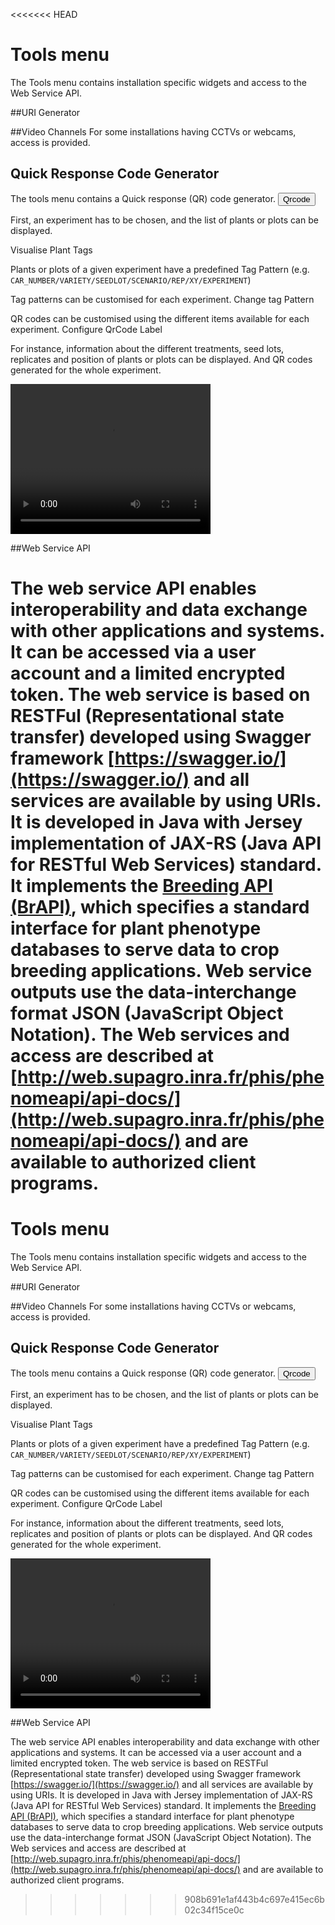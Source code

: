 <<<<<<< HEAD
# Tools menu

The Tools menu contains installation specific widgets and access to the Web Service API.

##URI Generator

##Video Channels
For some installations having CCTVs or webcams, access is provided. 

## Quick Response Code Generator  

The tools menu contains a Quick response (QR) code generator. <button type="button" class="btn btn-default btn-sm">
          <span class="glyphicon glyphicon-qrcode"></span> Qrcode 
        </button>
      

First, an experiment has to be chosen, and the list of plants or plots can be displayed.

<span class="btn btn-success">Visualise Plant Tags</span> 

Plants or plots of a given experiment have a predefined Tag Pattern (e.g. `CAR_NUMBER/VARIETY/SEEDLOT/SCENARIO/REP/XY/EXPERIMENT`)

Tag patterns can be customised for each experiment. <span class="btn btn-warning">Change tag Pattern</span> 

QR codes can be customised using the different items available for each experiment. <span class="btn btn-primary">Configure QrCode Label</span>

For instance, information about the different treatments, seed lots, replicates and position of plants or plots can be displayed. And QR codes generated for the whole experiment. 

<video width="320" height="240" controls>
 <source src="/vid/QRcodeGenerator.mp4" type='video/mp4'>
Your browser does not support the video tag.
</video> 

##Web Service API

The web service API enables interoperability and data exchange with other applications and systems. It can be accessed via a user account and a limited encrypted token. The web service  is based on RESTFul (Representational state transfer) developed using Swagger framework [https://swagger.io/](https://swagger.io/) and all services are available by using URIs. It is developed in Java with Jersey implementation of JAX-RS (Java API for RESTful Web Services) standard. It implements the [Breeding API (BrAPI)](http://www.brapi.org/), which specifies a standard interface for plant phenotype databases to serve data to crop breeding applications. Web service outputs use the data-interchange format JSON (JavaScript Object Notation). The Web services and access are described at [http://web.supagro.inra.fr/phis/phenomeapi/api-docs/](http://web.supagro.inra.fr/phis/phenomeapi/api-docs/) and are available to authorized client programs. 
=======
# Tools menu

The Tools menu contains installation specific widgets and access to the Web Service API.

##URI Generator

##Video Channels
For some installations having CCTVs or webcams, access is provided. 

## Quick Response Code Generator  

The tools menu contains a Quick response (QR) code generator. <button type="button" class="btn btn-default btn-sm">
          <span class="glyphicon glyphicon-qrcode"></span> Qrcode 
        </button>
      

First, an experiment has to be chosen, and the list of plants or plots can be displayed.

<span class="btn btn-success">Visualise Plant Tags</span> 

Plants or plots of a given experiment have a predefined Tag Pattern (e.g. `CAR_NUMBER/VARIETY/SEEDLOT/SCENARIO/REP/XY/EXPERIMENT`)

Tag patterns can be customised for each experiment. <span class="btn btn-warning">Change tag Pattern</span> 

QR codes can be customised using the different items available for each experiment. <span class="btn btn-primary">Configure QrCode Label</span>

For instance, information about the different treatments, seed lots, replicates and position of plants or plots can be displayed. And QR codes generated for the whole experiment. 

<video width="320" height="240" controls>
 <source src="/vid/QRcodeGenerator.mp4" type='video/mp4'>
Your browser does not support the video tag.
</video> 

##Web Service API

The web service API enables interoperability and data exchange with other applications and systems. It can be accessed via a user account and a limited encrypted token. The web service  is based on RESTFul (Representational state transfer) developed using Swagger framework [https://swagger.io/](https://swagger.io/) and all services are available by using URIs. It is developed in Java with Jersey implementation of JAX-RS (Java API for RESTful Web Services) standard. It implements the [Breeding API (BrAPI)](http://www.brapi.org/), which specifies a standard interface for plant phenotype databases to serve data to crop breeding applications. Web service outputs use the data-interchange format JSON (JavaScript Object Notation). The Web services and access are described at [http://web.supagro.inra.fr/phis/phenomeapi/api-docs/](http://web.supagro.inra.fr/phis/phenomeapi/api-docs/) and are available to authorized client programs. 
>>>>>>> 908b691e1af443b4c697e415ec6b02c34f15ce0c
